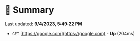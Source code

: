 # 📖 Summary
Last updated: **9/4/2023, 5:49:22 PM**

- `GET` [https://google.com](https://google.com) - **Up** (204ms)
